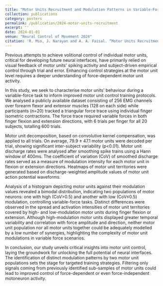 ```yaml
---
title: "Motor Units Recruitment and Modulation Patterns in Variable-Force Single Digit Tasks"
collection: publications
category: posters
permalink: /publication/2024-motor-units-recruitment
excerpt: ''
date: 2024-01-01
venue: "Neural Control of Movement 2024"
citation: 'R. Mio, J. Narayan and A. A. Faisal. “Motor Units Recruitment and Modulation Patterns in Variable-Force Single Digit Tasks”, Neural Control of Movement 2024.'
---
```


Previous attempts to achieve volitional control of individual motor units, critical for developing future neural interfaces, have primarily relied on visual feedback of motor units' spiking activity and subject-driven empirical control through trial and error. Enhancing control strategies at the motor unit level requires a deeper understanding of force-dependent motor unit activity.

In this study, we seek to characterise motor units' behaviour during a variable-force task to inform improved motor unit control training protocols. We analysed a publicly available dataset consisting of 256 EMG channels over forearm flexor and extensor muscles (128 on each side) while participants (n=20) tracked a triangular force trace using individual finger isometric contractions. The force trace required variable forces in both finger flexion and extension directions, with 6 trials per finger for all 20 subjects, totalling 600 trials.

Motor unit decomposition, based on convolutive kernel compensation, was applied to all trials. On average, 79.9 ± 47.1 motor units were decoded per trial, showing significant inter-subject variability (p<0.01). Motor unit discharge rates were analysed after smoothing spike trains using a Hann window of 400ms. The coefficient of variation (CoV) of smoothed discharge rates served as a measure of modulation intensity for each motor unit in flexion or extension directions. Heatmaps of motor unit territories were generated based on discharge-weighted amplitude values of motor unit action potential waveforms.

Analysis of a histogram depicting motor units against their modulation values revealed a bimodal distribution, indicating two populations of motor neurons: one with high (CoV>0.5) and another with low (CoV≤0.5) modulation, controlling variable-force tasks. Distinct differences were observed in the spread and activation intensities of motor unit territories covered by high- and low-modulation motor units during finger flexion or extension. Although high-modulation motor units displayed greater temporal variability and correlation with force amplitude and direction, neither motor unit population nor all motor units together could be adequately modelled by a low number of synergies, highlighting the complexity of motor unit modulations in variable force scenarios.

In conclusion, our study unveils critical insights into motor unit control, laying the groundwork for unlocking the full potential of neural interfaces. The identification of distinct modulation patterns by two motor unit populations sets the stage for targeted training strategies. Filtering only signals coming from previously identified sub-samples of motor units could lead to improved control of force-dependent or even force-independent motoneuron activity.